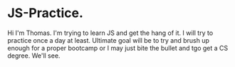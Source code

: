 # JS-Practice.
Hi I'm Thomas.
I'm trying to learn JS and get the hang of it.
I will try to practice once a day at least.
Ultimate goal will be to try and brush up enough for a proper bootcamp or I may just bite the bullet and tgo get a CS degree.
We'll see.
